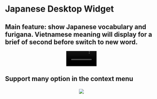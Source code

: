 # Japanese Desktop Widget
<h2>Main feature: show Japanese vocabulary and furigana. Vietnamese meaning will display for a brief of second before switch to new word.</h2>

<div align="center">
  <video src="https://user-images.githubusercontent.com/28079928/232830760-d23d7644-bce0-4408-be66-740a0a0fd423.mp4" width=100/></video>
<div/>


<h2 align=left>Support many option in the context menu
<p align="center">
  <img src="https://user-images.githubusercontent.com/28079928/217908584-3f266fac-1aec-4369-8231-ebdea21fb8cf.png">
</p>




